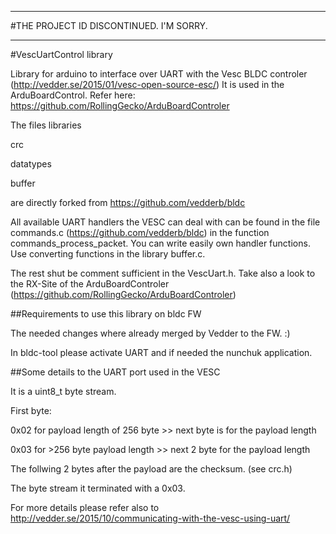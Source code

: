 ********************************************************************************************************************

#THE PROJECT  ID DISCONTINUED. I'M SORRY.

**********************************************************************************************************************

#VescUartControl library

Library for arduino to interface over UART with the Vesc BLDC controler (http://vedder.se/2015/01/vesc-open-source-esc/)
It is used in the ArduBoardControl. Refer here: https://github.com/RollingGecko/ArduBoardControler

The files libraries

crc

datatypes

buffer

are directly forked from https://github.com/vedderb/bldc


All available UART handlers the VESC can deal with can be found in the file commands.c (https://github.com/vedderb/bldc)
in the function commands_process_packet. You can write easily own handler functions. Use converting functions in 
the library buffer.c.

The rest shut be comment sufficient in the VescUart.h. Take also a look to the RX-Site of the ArduBoardControler (https://github.com/RollingGecko/ArduBoardControler)

##Requirements to use this library on bldc FW

The needed changes where already merged by Vedder to the FW. :)

In bldc-tool please activate UART and if needed the nunchuk application. 



##Some details to the UART port used in the VESC

It is a uint8_t byte stream. 

First byte: 

0x02 for payload length of 256 byte >> next byte is for the payload length 

0x03 for >256 byte payload length  >> next 2 byte for the payload length

The follwing 2 bytes after the payload are the checksum. (see crc.h)

The byte stream it terminated with a 0x03.

For more details please refer also to http://vedder.se/2015/10/communicating-with-the-vesc-using-uart/



